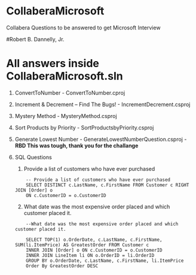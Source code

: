 # CollaberaMicrosoft
Collabera Questions to be answered to get Microsoft Interview

#Robert B. Dannelly, Jr.

# All answers inside CollaberaMicrosoft.sln


1. ConvertToNumber - ConvertToNumber.cproj
2. Increment & Decrement – Find The Bugs! - IncrementDecrement.csproj
3. Mystery Method - MysteryMethod.csproj
4. Sort Products by Priority - SortProductsbyPriority.csproj
5. Generate Lowest Number - GenerateLowestNumberQuestion.csproj - **RBD This was tough, thank you for the challange**
6. SQL Questions

    1. Provide a list of customers who have ever purchased
    ```
		-- Provide a list of customers who have ever purchased
        SELECT DISTINCT c.LastName, c.FirstName FROM Customer c RIGHT JOIN [Order] o 
        ON c.CustomerID = o.CustomerID
    ```
    2. What date was the most expensive order placed and which customer placed it.
    ```
        --What date was the most expensive order placed and which customer placed it.

        SELECT TOP(1) o.OrderDate, c.LastName, c.FirstName, SUM(li.ItemPrice) AS GreatestOrder FROM Customer c 
        INNER JOIN [Order] o ON c.CustomerID = o.CustomerID
        INNER JOIN LineItem li ON o.OrderID = li.OrderID
        GROUP BY o.OrderDate, c.LastName, c.FirstName, li.ItemPrice
        Order By GreatestOrder DESC
    ```

       


